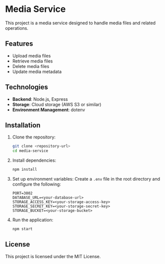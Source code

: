 # Media Service

This project is a media service designed to handle media files and related operations.

## Features

- Upload media files
- Retrieve media files
- Delete media files
- Update media metadata

## Technologies

- **Backend**: Node.js, Express
- **Storage**: Cloud storage (AWS S3 or similar)
- **Environment Management**: dotenv

## Installation

1. Clone the repository:

   ```bash
   git clone <repository-url>
   cd media-service
   ```

2. Install dependencies:

   ```bash
   npm install
   ```

3. Set up environment variables:
   Create a `.env` file in the root directory and configure the following:

   ```
   PORT=3002
   DATABASE_URL=<your-database-url>
   STORAGE_ACCESS_KEY=<your-storage-access-key>
   STORAGE_SECRET_KEY=<your-storage-secret-key>
   STORAGE_BUCKET=<your-storage-bucket>
   ```

4. Run the application:
   ```bash
   npm start
   ```

## License

This project is licensed under the MIT License.
